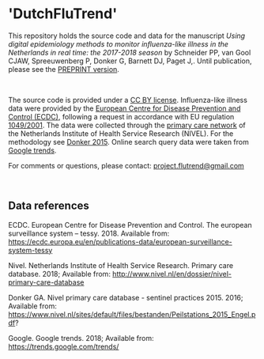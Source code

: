# 'DutchFluTrend'

This repository holds the source code and data for the manuscript *Using digital epidemiology methods to monitor influenza-like illness in the Netherlands in real time: the 2017-2018 season* by Schneider PP, van Gool CJAW, Spreeuwenberg P, Donker G, Barnett DJ, Paget J,. Until publication, please see the [PREPRINT version](https://doi.org/10.1101/440867). 

<br>

The source code is provided under a [CC BY license](https://en.wikipedia.org/wiki/Creative_Commons_license). Influenza-like illness data were provided by the [European Centre for Disease Prevention and Control (ECDC)](https://ecdc.europa.eu/en/publications-data/european-surveillance-system-tessy), following a request in accordance with EU regulation [1049/2001](http://www.europarl.europa.eu/RegData/PDF/r1049_en.pdf). The data were  collected through the [primary care network](http://www.nivel.nl/en/dossier/nivel-primary-care-database) of the Netherlands Institute of Health Service Research (NIVEL). For the methodology see [Donker 2015](https://www.nivel.nl/sites/default/files/bestanden/Peilstations_2015_Engel.pdf?). Online search query data were taken from [Google trends](https://trends.google.com/trends/).
  
For comments or questions, please contact: project.flutrend@gmail.com

<br> 

## Data references

ECDC. European Centre for Disease Prevention and Control. The european surveillance system – tessy. 2018. Available from: https://ecdc.europa.eu/en/publications-data/european-surveillance-system-tessy

Nivel. Netherlands Institute of Health Service Research. Primary care database. 2018; Available from: http://www.nivel.nl/en/dossier/nivel-primary-care-database

Donker GA. Nivel primary care database - sentinel practices 2015. 2016; Available from: https://www.nivel.nl/sites/default/files/bestanden/Peilstations_2015_Engel.pdf?
 
Google. Google trends. 2018; Available from: https://trends.google.com/trends/
